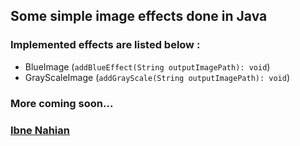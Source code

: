 ## Some simple image effects done in Java

### Implemented effects are listed below :

- BlueImage (`addBlueEffect(String outputImagePath): void`)
- GrayScaleImage (`addGrayScale(String outputImagePath): void`)

### More coming soon...

### [Ibne Nahian](https://www.facebook.com/evilprince2009)
